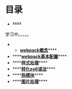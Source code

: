 # 目录

* ~~\*\*\*\*~~

学习中。。。。。

*  * [**webpack概念**](shen-me-shi-webpack-wei-shen-me-shi-yong-ta.md)\*\*\*\*
  * \*\*\*\*[**webpack基本配置**](ji-ben-pei-zhi.md)\*\*\*\*
  * \*\*\*\*[**样式处理**](yang-shi-chu-li.md)\*\*\*\*
  * \*\*\*\*[**转化es6语法**](zhuan-hua-es6-yu-fa.md)\*\*\*\*
  * \*\*\*\*[**热模块**](re-mo-kuai.md)\*\*\*\*
  * \*\*\*\*[**图片处理**](tu-pian-chu-li.md)\*\*\*\*

